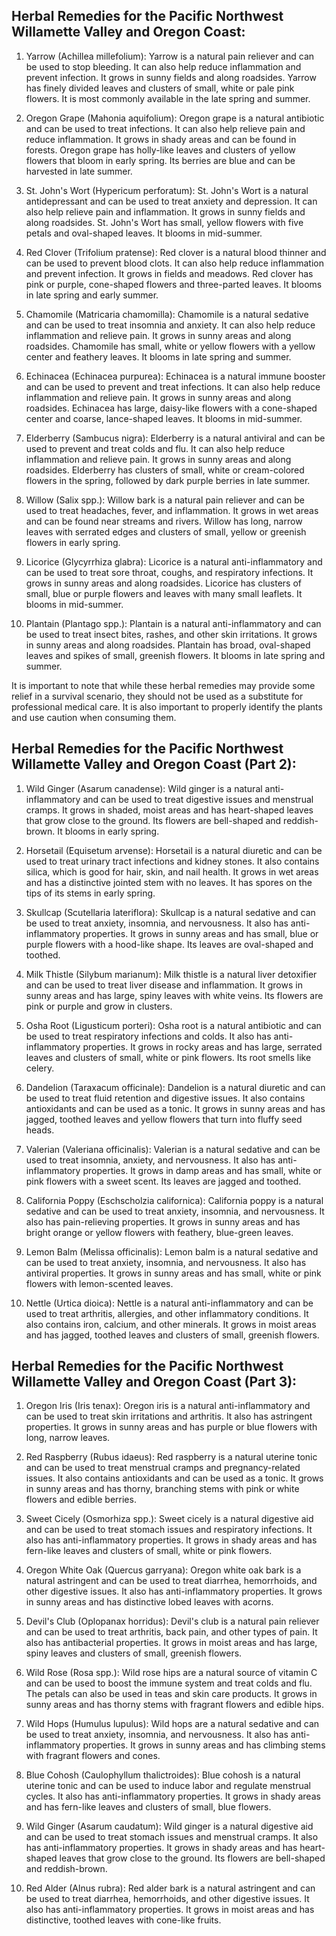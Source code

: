 ## Herbal Remedies for the Pacific Northwest Willamette Valley and Oregon Coast:

1. Yarrow (Achillea millefolium):
Yarrow is a natural pain reliever and can be used to stop bleeding. It can also help reduce inflammation and prevent infection. It grows in sunny fields and along roadsides. Yarrow has finely divided leaves and clusters of small, white or pale pink flowers. It is most commonly available in the late spring and summer.

2. Oregon Grape (Mahonia aquifolium):
Oregon grape is a natural antibiotic and can be used to treat infections. It can also help relieve pain and reduce inflammation. It grows in shady areas and can be found in forests. Oregon grape has holly-like leaves and clusters of yellow flowers that bloom in early spring. Its berries are blue and can be harvested in late summer.

3. St. John's Wort (Hypericum perforatum):
St. John's Wort is a natural antidepressant and can be used to treat anxiety and depression. It can also help relieve pain and inflammation. It grows in sunny fields and along roadsides. St. John's Wort has small, yellow flowers with five petals and oval-shaped leaves. It blooms in mid-summer.

4. Red Clover (Trifolium pratense):
Red clover is a natural blood thinner and can be used to prevent blood clots. It can also help reduce inflammation and prevent infection. It grows in fields and meadows. Red clover has pink or purple, cone-shaped flowers and three-parted leaves. It blooms in late spring and early summer.

5. Chamomile (Matricaria chamomilla):
Chamomile is a natural sedative and can be used to treat insomnia and anxiety. It can also help reduce inflammation and relieve pain. It grows in sunny areas and along roadsides. Chamomile has small, white or yellow flowers with a yellow center and feathery leaves. It blooms in late spring and summer.

6. Echinacea (Echinacea purpurea):
Echinacea is a natural immune booster and can be used to prevent and treat infections. It can also help reduce inflammation and relieve pain. It grows in sunny areas and along roadsides. Echinacea has large, daisy-like flowers with a cone-shaped center and coarse, lance-shaped leaves. It blooms in mid-summer.

7. Elderberry (Sambucus nigra):
Elderberry is a natural antiviral and can be used to prevent and treat colds and flu. It can also help reduce inflammation and relieve pain. It grows in sunny areas and along roadsides. Elderberry has clusters of small, white or cream-colored flowers in the spring, followed by dark purple berries in late summer.

8. Willow (Salix spp.):
Willow bark is a natural pain reliever and can be used to treat headaches, fever, and inflammation. It grows in wet areas and can be found near streams and rivers. Willow has long, narrow leaves with serrated edges and clusters of small, yellow or greenish flowers in early spring.

9. Licorice (Glycyrrhiza glabra):
Licorice is a natural anti-inflammatory and can be used to treat sore throat, coughs, and respiratory infections. It grows in sunny areas and along roadsides. Licorice has clusters of small, blue or purple flowers and leaves with many small leaflets. It blooms in mid-summer.

10. Plantain (Plantago spp.):
Plantain is a natural anti-inflammatory and can be used to treat insect bites, rashes, and other skin irritations. It grows in sunny areas and along roadsides. Plantain has broad, oval-shaped leaves and spikes of small, greenish flowers. It blooms in late spring and summer.

It is important to note that while these herbal remedies may provide some relief in a survival scenario, they should not be used as a substitute for professional medical care. It is also important to properly identify the plants and use caution when consuming them.

## Herbal Remedies for the Pacific Northwest Willamette Valley and Oregon Coast (Part 2):

1. Wild Ginger (Asarum canadense):
Wild ginger is a natural anti-inflammatory and can be used to treat digestive issues and menstrual cramps. It grows in shaded, moist areas and has heart-shaped leaves that grow close to the ground. Its flowers are bell-shaped and reddish-brown. It blooms in early spring.

2. Horsetail (Equisetum arvense):
Horsetail is a natural diuretic and can be used to treat urinary tract infections and kidney stones. It also contains silica, which is good for hair, skin, and nail health. It grows in wet areas and has a distinctive jointed stem with no leaves. It has spores on the tips of its stems in early spring.

3. Skullcap (Scutellaria lateriflora):
Skullcap is a natural sedative and can be used to treat anxiety, insomnia, and nervousness. It also has anti-inflammatory properties. It grows in sunny areas and has small, blue or purple flowers with a hood-like shape. Its leaves are oval-shaped and toothed.

4. Milk Thistle (Silybum marianum):
Milk thistle is a natural liver detoxifier and can be used to treat liver disease and inflammation. It grows in sunny areas and has large, spiny leaves with white veins. Its flowers are pink or purple and grow in clusters.

5. Osha Root (Ligusticum porteri):
Osha root is a natural antibiotic and can be used to treat respiratory infections and colds. It also has anti-inflammatory properties. It grows in rocky areas and has large, serrated leaves and clusters of small, white or pink flowers. Its root smells like celery.

6. Dandelion (Taraxacum officinale):
Dandelion is a natural diuretic and can be used to treat fluid retention and digestive issues. It also contains antioxidants and can be used as a tonic. It grows in sunny areas and has jagged, toothed leaves and yellow flowers that turn into fluffy seed heads.

7. Valerian (Valeriana officinalis):
Valerian is a natural sedative and can be used to treat insomnia, anxiety, and nervousness. It also has anti-inflammatory properties. It grows in damp areas and has small, white or pink flowers with a sweet scent. Its leaves are jagged and toothed.

8. California Poppy (Eschscholzia californica):
California poppy is a natural sedative and can be used to treat anxiety, insomnia, and nervousness. It also has pain-relieving properties. It grows in sunny areas and has bright orange or yellow flowers with feathery, blue-green leaves.

9. Lemon Balm (Melissa officinalis):
Lemon balm is a natural sedative and can be used to treat anxiety, insomnia, and nervousness. It also has antiviral properties. It grows in sunny areas and has small, white or pink flowers with lemon-scented leaves.

10. Nettle (Urtica dioica):
Nettle is a natural anti-inflammatory and can be used to treat arthritis, allergies, and other inflammatory conditions. It also contains iron, calcium, and other minerals. It grows in moist areas and has jagged, toothed leaves and clusters of small, greenish flowers.

## Herbal Remedies for the Pacific Northwest Willamette Valley and Oregon Coast (Part 3):

1. Oregon Iris (Iris tenax):
Oregon iris is a natural anti-inflammatory and can be used to treat skin irritations and arthritis. It also has astringent properties. It grows in sunny areas and has purple or blue flowers with long, narrow leaves.

2. Red Raspberry (Rubus idaeus):
Red raspberry is a natural uterine tonic and can be used to treat menstrual cramps and pregnancy-related issues. It also contains antioxidants and can be used as a tonic. It grows in sunny areas and has thorny, branching stems with pink or white flowers and edible berries.

3. Sweet Cicely (Osmorhiza spp.):
Sweet cicely is a natural digestive aid and can be used to treat stomach issues and respiratory infections. It also has anti-inflammatory properties. It grows in shady areas and has fern-like leaves and clusters of small, white or pink flowers.

4. Oregon White Oak (Quercus garryana):
Oregon white oak bark is a natural astringent and can be used to treat diarrhea, hemorrhoids, and other digestive issues. It also has anti-inflammatory properties. It grows in sunny areas and has distinctive lobed leaves with acorns.

5. Devil's Club (Oplopanax horridus):
Devil's club is a natural pain reliever and can be used to treat arthritis, back pain, and other types of pain. It also has antibacterial properties. It grows in moist areas and has large, spiny leaves and clusters of small, greenish flowers.

6. Wild Rose (Rosa spp.):
Wild rose hips are a natural source of vitamin C and can be used to boost the immune system and treat colds and flu. The petals can also be used in teas and skin care products. It grows in sunny areas and has thorny stems with fragrant flowers and edible hips.

7. Wild Hops (Humulus lupulus):
Wild hops are a natural sedative and can be used to treat anxiety, insomnia, and nervousness. It also has anti-inflammatory properties. It grows in sunny areas and has climbing stems with fragrant flowers and cones.

8. Blue Cohosh (Caulophyllum thalictroides):
Blue cohosh is a natural uterine tonic and can be used to induce labor and regulate menstrual cycles. It also has anti-inflammatory properties. It grows in shady areas and has fern-like leaves and clusters of small, blue flowers.

9. Wild Ginger (Asarum caudatum):
Wild ginger is a natural digestive aid and can be used to treat stomach issues and menstrual cramps. It also has anti-inflammatory properties. It grows in shady areas and has heart-shaped leaves that grow close to the ground. Its flowers are bell-shaped and reddish-brown.

10. Red Alder (Alnus rubra):
Red alder bark is a natural astringent and can be used to treat diarrhea, hemorrhoids, and other digestive issues. It also has anti-inflammatory properties. It grows in moist areas and has distinctive, toothed leaves with cone-like fruits.
